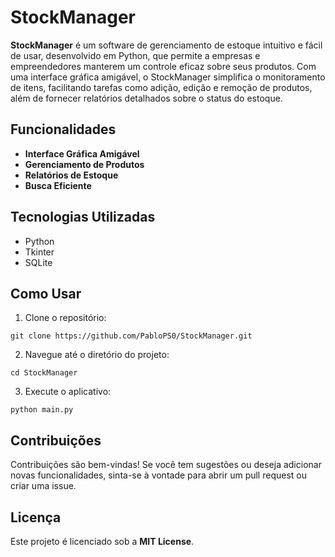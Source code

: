 # StockManager

**StockManager** é um software de gerenciamento de estoque intuitivo e fácil de usar, desenvolvido em Python, que permite a empresas e empreendedores manterem um controle eficaz sobre seus produtos. Com uma interface gráfica amigável, o StockManager simplifica o monitoramento de itens, facilitando tarefas como adição, edição e remoção de produtos, além de fornecer relatórios detalhados sobre o status do estoque.

## Funcionalidades
- **Interface Gráfica Amigável**
- **Gerenciamento de Produtos**
- **Relatórios de Estoque**
- **Busca Eficiente**

## Tecnologias Utilizadas
- Python
- Tkinter
- SQLite

## Como Usar
1. Clone o repositório:
```
git clone https://github.com/PabloPS0/StockManager.git
```
2. Navegue até o diretório do projeto:
```
cd StockManager
```
3. Execute o aplicativo:
```
python main.py
```

## Contribuições
Contribuições são bem-vindas! Se você tem sugestões ou deseja adicionar novas funcionalidades, sinta-se à vontade para abrir um pull request ou criar uma issue.


## Licença
Este projeto é licenciado sob a **MIT License**.


